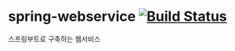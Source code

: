 # spring-webservice [![Build Status](https://travis-ci.org/Y-k-Y/spring-webservice.svg?branch=master)](https://travis-ci.org/Y-k-Y/spring-webservice)
스프링부트로 구축하는 웹서비스
